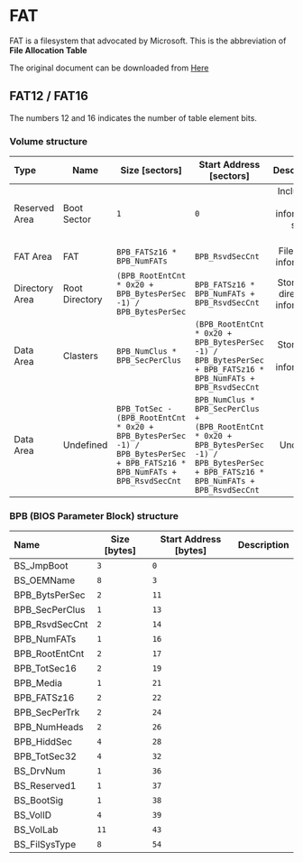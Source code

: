 FAT
===

FAT is a filesystem that advocated by Microsoft.
This is the abbreviation of **File Allocation Table**

The original document can be downloaded from [Here](https://msdn.microsoft.com/en-us/windows/hardware/gg463080.aspx)

## FAT12 / FAT16
The numbers 12 and 16 indicates the number of table element bits.

### Volume structure
| Type | Name | Size [sectors] | Start Address [sectors] | Description |
|:--|---|---|---|--:|
| Reserved Area | Boot Sector | `1` | `0` | Including a boot information such as BPB |
| FAT Area | FAT | `BPB_FATSz16 * BPB_NumFATs` | `BPB_RsvdSecCnt` | Filesystem information |
| Directory Area | Root Directory | `(BPB_RootEntCnt * 0x20 + BPB_BytesPerSec -1) / BPB_BytesPerSec` | `BPB_FATSz16 * BPB_NumFATs + BPB_RsvdSecCnt`   | Storing the directories information |
| Data Area | Clasters | `BPB_NumClus * BPB_SecPerClus` | `(BPB_RootEntCnt * 0x20 + BPB_BytesPerSec -1) / BPB_BytesPerSec + BPB_FATSz16 * BPB_NumFATs + BPB_RsvdSecCnt` | Storing the files information |
| Data Area | Undefined | `BPB_TotSec - (BPB_RootEntCnt * 0x20 + BPB_BytesPerSec -1) / BPB_BytesPerSec + BPB_FATSz16 * BPB_NumFATs + BPB_RsvdSecCnt` | `BPB_NumClus * BPB_SecPerClus + (BPB_RootEntCnt * 0x20 + BPB_BytesPerSec -1) / BPB_BytesPerSec + BPB_FATSz16 * BPB_NumFATs + BPB_RsvdSecCnt` | Undefined |

### BPB (BIOS Parameter Block) structure
| Name | Size [bytes] | Start Address [bytes] | Description |
|:--|---|---|--:|
| BS_JmpBoot | `3` | `0` |  |
| BS_OEMName | `8` | `3` |  |
| BPB_BytsPerSec | `2` | `11` |  |
| BPB_SecPerClus | `1` | `13` |  |
| BPB_RsvdSecCnt | `2` | `14` |  |
| BPB_NumFATs | `1` | `16` |  |
| BPB_RootEntCnt | `2` | `17` |  |
| BPB_TotSec16 | `2` | `19` |  |
| BPB_Media | `1` | `21` |  |
| BPB_FATSz16 | `2` | `22` |  |
| BPB_SecPerTrk | `2` | `24` |  |
| BPB_NumHeads | `2` | `26` |  |
| BPB_HiddSec | `4` | `28` |  |
| BPB_TotSec32 | `4` | `32` |  |
| BS_DrvNum | `1` | `36` |  |
| BS_Reserved1 | `1` | `37` |  |
| BS_BootSig | `1` | `38` |  |
| BS_VolID | `4` | `39` |  |
| BS_VolLab | `11` | `43` |  |
| BS_FilSysType | `8` | `54` |  |
